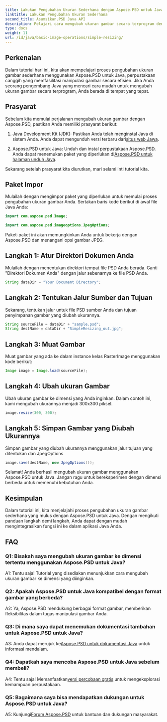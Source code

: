 ```yaml
---
title: Lakukan Pengubahan Ukuran Sederhana dengan Aspose.PSD untuk Java
linktitle: Lakukan Pengubahan Ukuran Sederhana
second_title: Asumsikan.PSD Java API
description: Pelajari cara mengubah ukuran gambar secara terprogram dengan Aspose.PSD untuk Java. Ikuti panduan langkah demi langkah kami untuk manipulasi gambar yang efisien.
type: docs
weight: 11
url: /id/java/basic-image-operations/simple-resizing/
---
```

## Perkenalan

Dalam tutorial hari ini, kita akan mempelajari proses pengubahan ukuran gambar sederhana menggunakan Aspose.PSD untuk Java, perpustakaan canggih yang memfasilitasi manipulasi gambar secara efisien. Jika Anda seorang pengembang Java yang mencari cara mudah untuk mengubah ukuran gambar secara terprogram, Anda berada di tempat yang tepat.

## Prasyarat

Sebelum kita memulai perjalanan mengubah ukuran gambar dengan Aspose.PSD, pastikan Anda memiliki prasyarat berikut:

1. Java Development Kit (JDK): Pastikan Anda telah menginstal Java di sistem Anda. Anda dapat mengunduh versi terbaru dari[situs web Jawa](https://www.oracle.com/java/).

2.  Aspose.PSD untuk Java: Unduh dan instal perpustakaan Aspose.PSD. Anda dapat menemukan paket yang diperlukan di[Aspose.PSD untuk halaman unduh Java](https://releases.aspose.com/psd/java/).

Sekarang setelah prasyarat kita diurutkan, mari selami inti tutorial kita.

## Paket Impor

Mulailah dengan mengimpor paket yang diperlukan untuk memulai proses pengubahan ukuran gambar Anda. Sertakan baris kode berikut di awal file Java Anda:

```java
import com.aspose.psd.Image;

import com.aspose.psd.imageoptions.JpegOptions;
```

Paket-paket ini akan memungkinkan Anda untuk bekerja dengan Aspose.PSD dan menangani opsi gambar JPEG.

## Langkah 1: Atur Direktori Dokumen Anda

Mulailah dengan menentukan direktori tempat file PSD Anda berada. Ganti "Direktori Dokumen Anda" dengan jalur sebenarnya ke file PSD Anda.

```java
String dataDir = "Your Document Directory";
```

## Langkah 2: Tentukan Jalur Sumber dan Tujuan

Sekarang, tentukan jalur untuk file PSD sumber Anda dan tujuan penyimpanan gambar yang diubah ukurannya.

```java
String sourceFile = dataDir + "sample.psd";
String destName = dataDir + "SimpleResizing_out.jpg";
```

## Langkah 3: Muat Gambar

Muat gambar yang ada ke dalam instance kelas RasterImage menggunakan kode berikut:

```java
Image image = Image.load(sourceFile);
```

## Langkah 4: Ubah ukuran Gambar

Ubah ukuran gambar ke dimensi yang Anda inginkan. Dalam contoh ini, kami mengubah ukurannya menjadi 300x300 piksel.

```java
image.resize(300, 300);
```

## Langkah 5: Simpan Gambar yang Diubah Ukurannya

Simpan gambar yang diubah ukurannya menggunakan jalur tujuan yang ditentukan dan JpegOptions.

```java
image.save(destName, new JpegOptions());
```

Selamat! Anda berhasil mengubah ukuran gambar menggunakan Aspose.PSD untuk Java. Jangan ragu untuk bereksperimen dengan dimensi berbeda untuk memenuhi kebutuhan Anda.

## Kesimpulan

Dalam tutorial ini, kita menjelajahi proses pengubahan ukuran gambar sederhana yang mulus dengan Aspose.PSD untuk Java. Dengan mengikuti panduan langkah demi langkah, Anda dapat dengan mudah mengintegrasikan fungsi ini ke dalam aplikasi Java Anda.

## FAQ

### Q1: Bisakah saya mengubah ukuran gambar ke dimensi tertentu menggunakan Aspose.PSD untuk Java?

A1: Tentu saja! Tutorial yang disediakan menunjukkan cara mengubah ukuran gambar ke dimensi yang diinginkan.

### Q2: Apakah Aspose.PSD untuk Java kompatibel dengan format gambar yang berbeda?

A2: Ya, Aspose.PSD mendukung berbagai format gambar, memberikan fleksibilitas dalam tugas manipulasi gambar Anda.

### Q3: Di mana saya dapat menemukan dokumentasi tambahan untuk Aspose.PSD untuk Java?

 A3: Anda dapat merujuk ke[Aspose.PSD untuk dokumentasi Java](https://reference.aspose.com/psd/java/) untuk informasi mendalam.

### Q4: Dapatkah saya mencoba Aspose.PSD untuk Java sebelum membeli?

 A4: Tentu saja! Memanfaatkan[versi percobaan gratis](https://releases.aspose.com/) untuk mengeksplorasi kemampuan perpustakaan.

### Q5: Bagaimana saya bisa mendapatkan dukungan untuk Aspose.PSD untuk Java?

 A5: Kunjungi[Forum Aspose.PSD](https://forum.aspose.com/c/psd/34) untuk bantuan dan dukungan masyarakat.